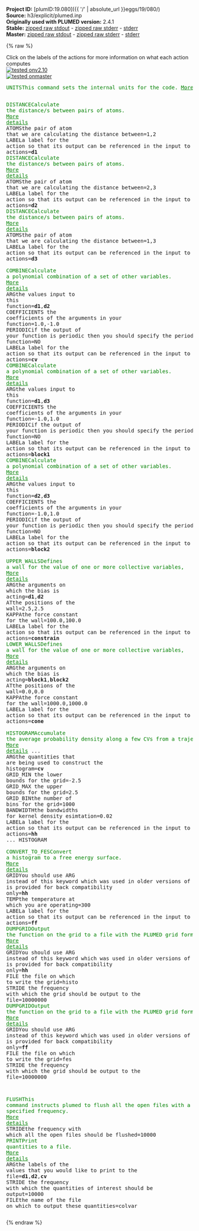 **Project ID:** [plumID:19.080]({{ '/' | absolute_url }}eggs/19/080/)  
**Source:** h3/explicit/plumed.inp  
**Originally used with PLUMED version:** 2.4.1  
**Stable:** [zipped raw stdout](plumed.inp.plumed.stdout.txt.zip) - [zipped raw stderr](plumed.inp.plumed.stderr.txt.zip) - [stderr](plumed.inp.plumed.stderr)  
**Master:** [zipped raw stdout](plumed.inp.plumed_master.stdout.txt.zip) - [zipped raw stderr](plumed.inp.plumed_master.stderr.txt.zip) - [stderr](plumed.inp.plumed_master.stderr)  

{% raw %}
<div class="plumedpreheader">
<div class="headerInfo" id="value_details_data/h3/explicit/plumed.inp"> Click on the labels of the actions for more information on what each action computes </div>
<div class="containerBadge">
<div class="headerBadge"><a href="plumed.inp.plumed.stderr"><img src="https://img.shields.io/badge/v2.10-passing-green.svg" alt="tested onv2.10" /></a></div>
<div class="headerBadge"><a href="plumed.inp.plumed_master.stderr"><img src="https://img.shields.io/badge/master-failed-red.svg" alt="tested onmaster" /></a></div>
</div>
</div>
<pre class="plumedlisting">
<span class="plumedtooltip" style="color:green">UNITS<span class="right">This command sets the internal units for the code. <a href="https://www.plumed.org/doc-master/user-doc/html/UNITS" style="color:green">More details</a><i></i></span></span> <span class="plumedtooltip">LENGTH<span class="right">the units of lengths<i></i></span></span>=A <span class="plumedtooltip">TIME<span class="right">the units of time<i></i></span></span>=fs <span class="plumedtooltip">ENERGY<span class="right">the units of energy<i></i></span></span>=kcal/mol

<span style="display:none;" id="data/h3/explicit/plumed.inp">The UNITS action with label <b></b> calculates something</span><span class="plumedtooltip" style="color:green">DISTANCE<span class="right">Calculate the distance/s between pairs of atoms. <a href="https://www.plumed.org/doc-master/user-doc/html/DISTANCE" style="color:green">More details</a><i></i></span></span> <span class="plumedtooltip">ATOMS<span class="right">the pair of atom that we are calculating the distance between<i></i></span></span>=1,2 <span class="plumedtooltip">LABEL<span class="right">a label for the action so that its output can be referenced in the input to other actions<i></i></span></span>=<b name="data/h3/explicit/plumed.inpd1" onclick='showPath("data/h3/explicit/plumed.inp","data/h3/explicit/plumed.inpd1","data/h3/explicit/plumed.inpd1","brown")'>d1</b>
<span style="display:none;" id="data/h3/explicit/plumed.inpd1">The DISTANCE action with label <b>d1</b> calculates the following quantities:<table  align="center" frame="void" width="95%" cellpadding="5%"><tr><td width="5%"><b> Quantity </b>  </td><td><b> Description </b> </td></tr><tr><td width="5%">d1.value</td><td>the DISTANCE between this pair of atoms</td></tr></table></span><span class="plumedtooltip" style="color:green">DISTANCE<span class="right">Calculate the distance/s between pairs of atoms. <a href="https://www.plumed.org/doc-master/user-doc/html/DISTANCE" style="color:green">More details</a><i></i></span></span> <span class="plumedtooltip">ATOMS<span class="right">the pair of atom that we are calculating the distance between<i></i></span></span>=2,3 <span class="plumedtooltip">LABEL<span class="right">a label for the action so that its output can be referenced in the input to other actions<i></i></span></span>=<b name="data/h3/explicit/plumed.inpd2" onclick='showPath("data/h3/explicit/plumed.inp","data/h3/explicit/plumed.inpd2","data/h3/explicit/plumed.inpd2","brown")'>d2</b>
<span style="display:none;" id="data/h3/explicit/plumed.inpd2">The DISTANCE action with label <b>d2</b> calculates the following quantities:<table  align="center" frame="void" width="95%" cellpadding="5%"><tr><td width="5%"><b> Quantity </b>  </td><td><b> Description </b> </td></tr><tr><td width="5%">d2.value</td><td>the DISTANCE between this pair of atoms</td></tr></table></span><span class="plumedtooltip" style="color:green">DISTANCE<span class="right">Calculate the distance/s between pairs of atoms. <a href="https://www.plumed.org/doc-master/user-doc/html/DISTANCE" style="color:green">More details</a><i></i></span></span> <span class="plumedtooltip">ATOMS<span class="right">the pair of atom that we are calculating the distance between<i></i></span></span>=1,3 <span class="plumedtooltip">LABEL<span class="right">a label for the action so that its output can be referenced in the input to other actions<i></i></span></span>=<b name="data/h3/explicit/plumed.inpd3" onclick='showPath("data/h3/explicit/plumed.inp","data/h3/explicit/plumed.inpd3","data/h3/explicit/plumed.inpd3","brown")'>d3</b>
<br/><span style="display:none;" id="data/h3/explicit/plumed.inpd3">The DISTANCE action with label <b>d3</b> calculates the following quantities:<table  align="center" frame="void" width="95%" cellpadding="5%"><tr><td width="5%"><b> Quantity </b>  </td><td><b> Description </b> </td></tr><tr><td width="5%">d3.value</td><td>the DISTANCE between this pair of atoms</td></tr></table></span><span class="plumedtooltip" style="color:green">COMBINE<span class="right">Calculate a polynomial combination of a set of other variables. <a href="https://www.plumed.org/doc-master/user-doc/html/COMBINE" style="color:green">More details</a><i></i></span></span> <span class="plumedtooltip">ARG<span class="right">the values input to this function<i></i></span></span>=<b name="data/h3/explicit/plumed.inpd1">d1</b>,<b name="data/h3/explicit/plumed.inpd2">d2</b> <span class="plumedtooltip">COEFFICIENTS<span class="right"> the coefficients of the arguments in your function<i></i></span></span>=1.0,-1.0 <span class="plumedtooltip">PERIODIC<span class="right">if the output of your function is periodic then you should specify the periodicity of the function<i></i></span></span>=NO <span class="plumedtooltip">LABEL<span class="right">a label for the action so that its output can be referenced in the input to other actions<i></i></span></span>=<b name="data/h3/explicit/plumed.inpcv" onclick='showPath("data/h3/explicit/plumed.inp","data/h3/explicit/plumed.inpcv","data/h3/explicit/plumed.inpcv","brown")'>cv</b>
<span style="display:none;" id="data/h3/explicit/plumed.inpcv">The COMBINE action with label <b>cv</b> calculates the following quantities:<table  align="center" frame="void" width="95%" cellpadding="5%"><tr><td width="5%"><b> Quantity </b>  </td><td><b> Description </b> </td></tr><tr><td width="5%">cv.value</td><td>a linear combination</td></tr></table></span><span class="plumedtooltip" style="color:green">COMBINE<span class="right">Calculate a polynomial combination of a set of other variables. <a href="https://www.plumed.org/doc-master/user-doc/html/COMBINE" style="color:green">More details</a><i></i></span></span> <span class="plumedtooltip">ARG<span class="right">the values input to this function<i></i></span></span>=<b name="data/h3/explicit/plumed.inpd1">d1</b>,<b name="data/h3/explicit/plumed.inpd3">d3</b> <span class="plumedtooltip">COEFFICIENTS<span class="right"> the coefficients of the arguments in your function<i></i></span></span>=-1.0,1.0 <span class="plumedtooltip">PERIODIC<span class="right">if the output of your function is periodic then you should specify the periodicity of the function<i></i></span></span>=NO <span class="plumedtooltip">LABEL<span class="right">a label for the action so that its output can be referenced in the input to other actions<i></i></span></span>=<b name="data/h3/explicit/plumed.inpblock1" onclick='showPath("data/h3/explicit/plumed.inp","data/h3/explicit/plumed.inpblock1","data/h3/explicit/plumed.inpblock1","brown")'>block1</b>
<span style="display:none;" id="data/h3/explicit/plumed.inpblock1">The COMBINE action with label <b>block1</b> calculates the following quantities:<table  align="center" frame="void" width="95%" cellpadding="5%"><tr><td width="5%"><b> Quantity </b>  </td><td><b> Description </b> </td></tr><tr><td width="5%">block1.value</td><td>a linear combination</td></tr></table></span><span class="plumedtooltip" style="color:green">COMBINE<span class="right">Calculate a polynomial combination of a set of other variables. <a href="https://www.plumed.org/doc-master/user-doc/html/COMBINE" style="color:green">More details</a><i></i></span></span> <span class="plumedtooltip">ARG<span class="right">the values input to this function<i></i></span></span>=<b name="data/h3/explicit/plumed.inpd2">d2</b>,<b name="data/h3/explicit/plumed.inpd3">d3</b> <span class="plumedtooltip">COEFFICIENTS<span class="right"> the coefficients of the arguments in your function<i></i></span></span>=-1.0,1.0 <span class="plumedtooltip">PERIODIC<span class="right">if the output of your function is periodic then you should specify the periodicity of the function<i></i></span></span>=NO <span class="plumedtooltip">LABEL<span class="right">a label for the action so that its output can be referenced in the input to other actions<i></i></span></span>=<b name="data/h3/explicit/plumed.inpblock2" onclick='showPath("data/h3/explicit/plumed.inp","data/h3/explicit/plumed.inpblock2","data/h3/explicit/plumed.inpblock2","brown")'>block2</b>
<br/><span style="display:none;" id="data/h3/explicit/plumed.inpblock2">The COMBINE action with label <b>block2</b> calculates the following quantities:<table  align="center" frame="void" width="95%" cellpadding="5%"><tr><td width="5%"><b> Quantity </b>  </td><td><b> Description </b> </td></tr><tr><td width="5%">block2.value</td><td>a linear combination</td></tr></table></span><span class="plumedtooltip" style="color:green">UPPER_WALLS<span class="right">Defines a wall for the value of one or more collective variables, <a href="https://www.plumed.org/doc-master/user-doc/html/UPPER_WALLS" style="color:green">More details</a><i></i></span></span> <span class="plumedtooltip">ARG<span class="right">the arguments on which the bias is acting<i></i></span></span>=<b name="data/h3/explicit/plumed.inpd1">d1</b>,<b name="data/h3/explicit/plumed.inpd2">d2</b> <span class="plumedtooltip">AT<span class="right">the positions of the wall<i></i></span></span>=2.5,2.5 <span class="plumedtooltip">KAPPA<span class="right">the force constant for the wall<i></i></span></span>=100.0,100.0 <span class="plumedtooltip">LABEL<span class="right">a label for the action so that its output can be referenced in the input to other actions<i></i></span></span>=<b name="data/h3/explicit/plumed.inpconstrain" onclick='showPath("data/h3/explicit/plumed.inp","data/h3/explicit/plumed.inpconstrain","data/h3/explicit/plumed.inpconstrain","brown")'>constrain</b>
<span style="display:none;" id="data/h3/explicit/plumed.inpconstrain">The UPPER_WALLS action with label <b>constrain</b> calculates the following quantities:<table  align="center" frame="void" width="95%" cellpadding="5%"><tr><td width="5%"><b> Quantity </b>  </td><td><b> Description </b> </td></tr><tr><td width="5%">constrain.bias</td><td>the instantaneous value of the bias potential</td></tr><tr><td width="5%">constrain.force2</td><td>the instantaneous value of the squared force due to this bias potential</td></tr></table></span><span class="plumedtooltip" style="color:green">LOWER_WALLS<span class="right">Defines a wall for the value of one or more collective variables, <a href="https://www.plumed.org/doc-master/user-doc/html/LOWER_WALLS" style="color:green">More details</a><i></i></span></span> <span class="plumedtooltip">ARG<span class="right">the arguments on which the bias is acting<i></i></span></span>=<b name="data/h3/explicit/plumed.inpblock1">block1</b>,<b name="data/h3/explicit/plumed.inpblock2">block2</b> <span class="plumedtooltip">AT<span class="right">the positions of the wall<i></i></span></span>=0.0,0.0 <span class="plumedtooltip">KAPPA<span class="right">the force constant for the wall<i></i></span></span>=1000.0,1000.0 <span class="plumedtooltip">LABEL<span class="right">a label for the action so that its output can be referenced in the input to other actions<i></i></span></span>=<b name="data/h3/explicit/plumed.inpcone" onclick='showPath("data/h3/explicit/plumed.inp","data/h3/explicit/plumed.inpcone","data/h3/explicit/plumed.inpcone","brown")'>cone</b>
<br/><span style="display:none;" id="data/h3/explicit/plumed.inpcone">The LOWER_WALLS action with label <b>cone</b> calculates the following quantities:<table  align="center" frame="void" width="95%" cellpadding="5%"><tr><td width="5%"><b> Quantity </b>  </td><td><b> Description </b> </td></tr><tr><td width="5%">cone.bias</td><td>the instantaneous value of the bias potential</td></tr><tr><td width="5%">cone.force2</td><td>the instantaneous value of the squared force due to this bias potential</td></tr></table></span><span class="plumedtooltip" style="color:green">HISTOGRAM<span class="right">Accumulate the average probability density along a few CVs from a trajectory. <a href="https://www.plumed.org/doc-master/user-doc/html/HISTOGRAM" style="color:green">More details</a><i></i></span></span> ...
  <span class="plumedtooltip">ARG<span class="right">the quantities that are being used to construct the histogram<i></i></span></span>=<b name="data/h3/explicit/plumed.inpcv">cv</b>
  <span class="plumedtooltip">GRID_MIN<span class="right"> the lower bounds for the grid<i></i></span></span>=-2.5
  <span class="plumedtooltip">GRID_MAX<span class="right"> the upper bounds for the grid<i></i></span></span>=2.5
  <span class="plumedtooltip">GRID_BIN<span class="right">the number of bins for the grid<i></i></span></span>=1000
  <span class="plumedtooltip">BANDWIDTH<span class="right">the bandwidths for kernel density esimtation<i></i></span></span>=0.02
  <span class="plumedtooltip">LABEL<span class="right">a label for the action so that its output can be referenced in the input to other actions<i></i></span></span>=<b name="data/h3/explicit/plumed.inphh" onclick='showPath("data/h3/explicit/plumed.inp","data/h3/explicit/plumed.inphh","data/h3/explicit/plumed.inphh","brown")'>hh</b>
... HISTOGRAM
<br/><span style="display:none;" id="data/h3/explicit/plumed.inphh">The HISTOGRAM action with label <b>hh</b> calculates the following quantities:<table  align="center" frame="void" width="95%" cellpadding="5%"><tr><td width="5%"><b> Quantity </b>  </td><td><b> Description </b> </td></tr><tr><td width="5%">hh.value</td><td>the estimate of the histogram as a function of the argument that was obtained</td></tr></table></span><span class="plumedtooltip" style="color:green">CONVERT_TO_FES<span class="right">Convert a histogram to a free energy surface. <a href="https://www.plumed.org/doc-master/user-doc/html/CONVERT_TO_FES" style="color:green">More details</a><i></i></span></span> <span class="plumedtooltip">GRID<span class="right">You should use ARG instead of this keyword which was used in older versions of PLUMED and is provided for back compatibility only<i></i></span></span>=<b name="data/h3/explicit/plumed.inphh">hh</b> <span class="plumedtooltip">TEMP<span class="right">the temperature at which you are operating<i></i></span></span>=300 <span class="plumedtooltip">LABEL<span class="right">a label for the action so that its output can be referenced in the input to other actions<i></i></span></span>=<b name="data/h3/explicit/plumed.inpff" onclick='showPath("data/h3/explicit/plumed.inp","data/h3/explicit/plumed.inpff","data/h3/explicit/plumed.inpff","brown")'>ff</b>
<span style="display:none;" id="data/h3/explicit/plumed.inpff">The CONVERT_TO_FES action with label <b>ff</b> calculates the following quantities:<table  align="center" frame="void" width="95%" cellpadding="5%"><tr><td width="5%"><b> Quantity </b>  </td><td><b> Description </b> </td></tr><tr><td width="5%">ff.value</td><td>the free energy surface</td></tr></table></span><span class="plumedtooltip" style="color:green">DUMPGRID<span class="right">Output the function on the grid to a file with the PLUMED grid format. <a href="https://www.plumed.org/doc-master/user-doc/html/DUMPGRID" style="color:green">More details</a><i></i></span></span> <span class="plumedtooltip">GRID<span class="right">You should use ARG instead of this keyword which was used in older versions of PLUMED and is provided for back compatibility only<i></i></span></span>=<b name="data/h3/explicit/plumed.inphh">hh</b> <span class="plumedtooltip">FILE<span class="right"> the file on which to write the grid<i></i></span></span>=histo <span class="plumedtooltip">STRIDE<span class="right"> the frequency with which the grid should be output to the file<i></i></span></span>=10000000
<span class="plumedtooltip" style="color:green">DUMPGRID<span class="right">Output the function on the grid to a file with the PLUMED grid format. <a href="https://www.plumed.org/doc-master/user-doc/html/DUMPGRID" style="color:green">More details</a><i></i></span></span> <span class="plumedtooltip">GRID<span class="right">You should use ARG instead of this keyword which was used in older versions of PLUMED and is provided for back compatibility only<i></i></span></span>=<b name="data/h3/explicit/plumed.inpff">ff</b> <span class="plumedtooltip">FILE<span class="right"> the file on which to write the grid<i></i></span></span>=fes <span class="plumedtooltip">STRIDE<span class="right"> the frequency with which the grid should be output to the file<i></i></span></span>=10000000


<span class="plumedtooltip" style="color:green">FLUSH<span class="right">This command instructs plumed to flush all the open files with a user specified frequency. <a href="https://www.plumed.org/doc-master/user-doc/html/FLUSH" style="color:green">More details</a><i></i></span></span> <span class="plumedtooltip">STRIDE<span class="right">the frequency with which all the open files should be flushed<i></i></span></span>=10000
<span class="plumedtooltip" style="color:green">PRINT<span class="right">Print quantities to a file. <a href="https://www.plumed.org/doc-master/user-doc/html/PRINT" style="color:green">More details</a><i></i></span></span> <span class="plumedtooltip">ARG<span class="right">the labels of the values that you would like to print to the file<i></i></span></span>=<b name="data/h3/explicit/plumed.inpd1">d1</b>,<b name="data/h3/explicit/plumed.inpd2">d2</b>,<b name="data/h3/explicit/plumed.inpcv">cv</b> <span class="plumedtooltip">STRIDE<span class="right"> the frequency with which the quantities of interest should be output<i></i></span></span>=10000 <span class="plumedtooltip">FILE<span class="right">the name of the file on which to output these quantities<i></i></span></span>=colvar
</pre>
{% endraw %}
